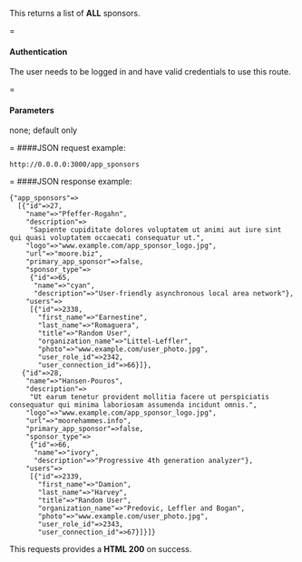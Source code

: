 <!-- --- title: GET /app_sponsors -->

This returns a list of **ALL** sponsors.

=
#### Authentication
The user needs to be logged in and have valid credentials to use this route.

=
#### Parameters

none; default only

=
####JSON request example:

```
http://0.0.0.0:3000/app_sponsors
```

=
####JSON response example:

```
{"app_sponsors"=>
  [{"id"=>27,
    "name"=>"Pfeffer-Rogahn",
    "description"=>
     "Sapiente cupiditate dolores voluptatem ut animi aut iure sint qui quasi voluptatem occaecati consequatur ut.",
    "logo"=>"www.example.com/app_sponsor_logo.jpg",
    "url"=>"moore.biz",
    "primary_app_sponsor"=>false,
    "sponsor_type"=>
     {"id"=>65,
      "name"=>"cyan",
      "description"=>"User-friendly asynchronous local area network"},
    "users"=>
     [{"id"=>2338,
       "first_name"=>"Earnestine",
       "last_name"=>"Romaguera",
       "title"=>"Random User",
       "organization_name"=>"Littel-Leffler",
       "photo"=>"www.example.com/user_photo.jpg",
       "user_role_id"=>2342,
       "user_connection_id"=>66}]},
   {"id"=>28,
    "name"=>"Hansen-Pouros",
    "description"=>
     "Ut earum tenetur provident mollitia facere ut perspiciatis consequatur qui minima laboriosam assumenda incidunt omnis.",
    "logo"=>"www.example.com/app_sponsor_logo.jpg",
    "url"=>"moorehammes.info",
    "primary_app_sponsor"=>false,
    "sponsor_type"=>
     {"id"=>66,
      "name"=>"ivory",
      "description"=>"Progressive 4th generation analyzer"},
    "users"=>
     [{"id"=>2339,
       "first_name"=>"Damion",
       "last_name"=>"Harvey",
       "title"=>"Random User",
       "organization_name"=>"Predovic, Leffler and Bogan",
       "photo"=>"www.example.com/user_photo.jpg",
       "user_role_id"=>2343,
       "user_connection_id"=>67}]}]}
```

This requests provides a <strong>HTML 200</strong> on success.